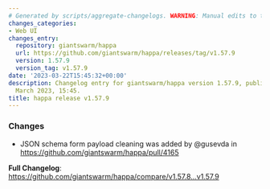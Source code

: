 ```yaml
---
# Generated by scripts/aggregate-changelogs. WARNING: Manual edits to this files will be overwritten.
changes_categories:
- Web UI
changes_entry:
  repository: giantswarm/happa
  url: https://github.com/giantswarm/happa/releases/tag/v1.57.9
  version: 1.57.9
  version_tag: v1.57.9
date: '2023-03-22T15:45:32+00:00'
description: Changelog entry for giantswarm/happa version 1.57.9, published on 22
  March 2023, 15:45.
title: happa release v1.57.9
---
```


<!-- Release notes generated using configuration in .github/release.yml at main -->

### Changes
* JSON schema form payload cleaning was added by @gusevda in https://github.com/giantswarm/happa/pull/4165


**Full Changelog**: https://github.com/giantswarm/happa/compare/v1.57.8...v1.57.9
